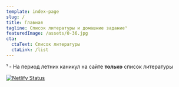 ```yaml
---
template: index-page
slug: /
title: Главная
tagline: Список литературы и домашние задание¹
featuredImage: /assets/0-36.jpg
cta:
  ctaText: Список литературы
  ctaLink: /list
---
```

¹ - На период летних каникул на сайте **только** список литературы



[![Netlify Status](https://api.netlify.com/api/v1/badges/29642afc-c00d-4ac8-b703-c5018f066cf6/deploy-status)](https://app.netlify.com/sites/listofliteraturestolin/deploys)
